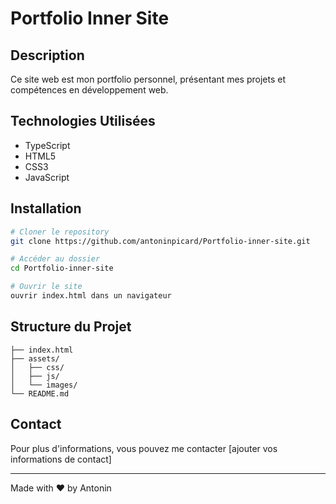 # Portfolio Inner Site

## Description
Ce site web est mon portfolio personnel, présentant mes projets et compétences en développement web.

## Technologies Utilisées
- TypeScript
- HTML5
- CSS3
- JavaScript

## Installation
```bash
# Cloner le repository
git clone https://github.com/antoninpicard/Portfolio-inner-site.git

# Accéder au dossier
cd Portfolio-inner-site

# Ouvrir le site
ouvrir index.html dans un navigateur
```

## Structure du Projet
```
├── index.html
├── assets/
│   ├── css/
│   ├── js/
│   └── images/
└── README.md
```

## Contact
Pour plus d'informations, vous pouvez me contacter [ajouter vos informations de contact]

---
Made with ❤️ by Antonin

